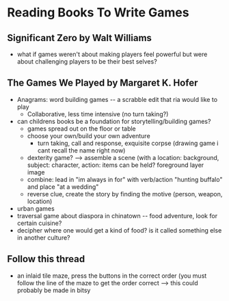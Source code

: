 # Reading Books To Write Games
## Significant Zero by Walt Williams
* what if games weren't about making players feel powerful but were about challenging players to be their best selves?

## The Games We Played by Margaret K. Hofer
* Anagrams: word building games -- a scrabble edit that ria would like to play
  * Collaborative, less time intensive (no turn taking?)
* can childrens books be a foundation for storytelling/building games?
  * games spread out on the floor or table
  * choose your own/build your own adventure
    * turn taking, call and response, exquisite corpse (drawing game i cant recall the name right now)
  * dexterity game? --> assemble a scene (with a location: background, subject: character, action: items can be held? foreground layer image
  * combine: lead in "im always in for" with verb/action "hunting buffalo" and place "at a wedding"
  * reverse clue, create the story by finding the motive (person, weapon, location)
* urban games
 * traversal game about diaspora in chinatown -- food adventure, look for certain cuisine?
  * decipher where one would get a kind of food? is it called something else in another culture?

## Follow this thread
* an inlaid tile maze, press the buttons in the correct order (you must follow the line of the maze to get the order correct --> this could probably be made in bitsy

